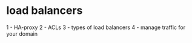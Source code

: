 # load balancers
1 - HA-proxy
2 - ACLs
3 - types of load balancers
4 - manage traffic for your domain

